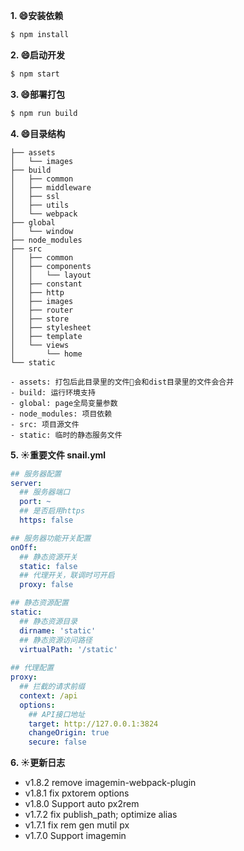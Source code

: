 **1. 😄安装依赖**
```sh
$ npm install
```

**2. 😄启动开发**
```sh
$ npm start
```

**3. 😄部署打包**
```sh
$ npm run build
```

**4. 😄目录结构**
```
├── assets
│   └── images
├── build
│   ├── common
│   ├── middleware
│   ├── ssl
│   ├── utils
│   └── webpack
├── global
│   └── window
├── node_modules
├── src
│   ├── common
│   ├── components
│   │   └── layout
│   ├── constant
│   ├── http
│   ├── images
│   ├── router
│   ├── store
│   ├── stylesheet
│   ├── template
│   └── views
│       └── home
└── static
```
    - assets: 打包后此目录里的文件会和dist目录里的文件会合并
    - build: 运行环境支持
    - global: page全局变量参数
    - node_modules: 项目依赖
    - src: 项目源文件
    - static: 临时的静态服务文件

**5. ☀️重要文件 snail.yml** 
```yml
## 服务器配置
server:
  ## 服务器端口 
  port: ~
  ## 是否启用https
  https: false

## 服务器功能开关配置
onOff:
  ## 静态资源开关
  static: false
  ## 代理开关，联调时可开启
  proxy: false

## 静态资源配置
static:
  ## 静态资源目录
  dirname: 'static'
  ## 静态资源访问路径
  virtualPath: '/static'
  
## 代理配置
proxy:
  ## 拦截的请求前缀
  context: /api
  options:
    ## API接口地址
    target: http://127.0.0.1:3824
    changeOrigin: true
    secure: false
```


**6. ☀️更新日志** 

 - v1.8.2 remove imagemin-webpack-plugin
 - v1.8.1 fix pxtorem options
 - v1.8.0 Support auto px2rem
 - v1.7.2 fix publish_path; optimize alias
 - v1.7.1 fix rem gen mutil px
 - v1.7.0 Support imagemin
